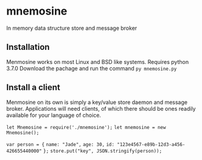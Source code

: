 # mnemosine
In memory data structure store and message broker



## Installation
  Menmosine works on most Linux and BSD like systems. Requires python 3.7.0
  Download the pachage and run the command `py mnemosine.py`

## Install a client
  Menmosine on its own is simply a key/value store daemon and message broker. Applications will need clients, of which there should be ones readily available for your language of choice.
  
   
  `let Mnemosine = require('./mnemosine');`
   `let mnemosine = new Mnemosine();`


  `var person = {`
    `name: "Jade",`
    `age: 30,`
    `id: "123e4567-e89b-12d3-a456-426655440000"`
  `};`
  `store.put("key", JSON.stringify(person));`
